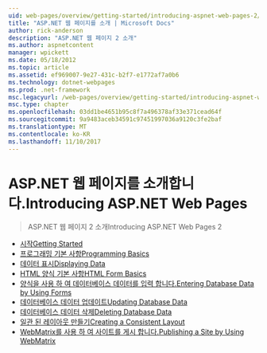 ```yaml
---
uid: web-pages/overview/getting-started/introducing-aspnet-web-pages-2/index
title: "ASP.NET 웹 페이지를 소개 | Microsoft Docs"
author: rick-anderson
description: "ASP.NET 웹 페이지 2 소개"
ms.author: aspnetcontent
manager: wpickett
ms.date: 05/18/2012
ms.topic: article
ms.assetid: ef969007-9e27-431c-b2f7-e1772af7a0b6
ms.technology: dotnet-webpages
ms.prod: .net-framework
msc.legacyurl: /web-pages/overview/getting-started/introducing-aspnet-web-pages-2
msc.type: chapter
ms.openlocfilehash: 03dd1be4651b95c8f7a496378af33e371cead64f
ms.sourcegitcommit: 9a9483aceb34591c97451997036a9120c3fe2baf
ms.translationtype: MT
ms.contentlocale: ko-KR
ms.lasthandoff: 11/10/2017
---
```

<a name="introducing-aspnet-web-pages"></a><span data-ttu-id="01ce4-103">ASP.NET 웹 페이지를 소개합니다.</span><span class="sxs-lookup"><span data-stu-id="01ce4-103">Introducing ASP.NET Web Pages</span></span>
====================
> <span data-ttu-id="01ce4-104">ASP.NET 웹 페이지 2 소개</span><span class="sxs-lookup"><span data-stu-id="01ce4-104">Introducing ASP.NET Web Pages 2</span></span>


- [<span data-ttu-id="01ce4-105">시작</span><span class="sxs-lookup"><span data-stu-id="01ce4-105">Getting Started</span></span>](getting-started.md)
- [<span data-ttu-id="01ce4-106">프로그래밍 기본 사항</span><span class="sxs-lookup"><span data-stu-id="01ce4-106">Programming Basics</span></span>](intro-to-web-pages-programming.md)
- [<span data-ttu-id="01ce4-107">데이터 표시</span><span class="sxs-lookup"><span data-stu-id="01ce4-107">Displaying Data</span></span>](displaying-data.md)
- [<span data-ttu-id="01ce4-108">HTML 양식 기본 사항</span><span class="sxs-lookup"><span data-stu-id="01ce4-108">HTML Form Basics</span></span>](form-basics.md)
- [<span data-ttu-id="01ce4-109">양식을 사용 하 여 데이터베이스 데이터를 입력 합니다.</span><span class="sxs-lookup"><span data-stu-id="01ce4-109">Entering Database Data by Using Forms</span></span>](entering-data.md)
- [<span data-ttu-id="01ce4-110">데이터베이스 데이터 업데이트</span><span class="sxs-lookup"><span data-stu-id="01ce4-110">Updating Database Data</span></span>](updating-data.md)
- [<span data-ttu-id="01ce4-111">데이터베이스 데이터 삭제</span><span class="sxs-lookup"><span data-stu-id="01ce4-111">Deleting Database Data</span></span>](deleting-data.md)
- [<span data-ttu-id="01ce4-112">일관 된 레이아웃 만들기</span><span class="sxs-lookup"><span data-stu-id="01ce4-112">Creating a Consistent Layout</span></span>](layouts.md)
- [<span data-ttu-id="01ce4-113">WebMatrix를 사용 하 여 사이트를 게시 합니다.</span><span class="sxs-lookup"><span data-stu-id="01ce4-113">Publishing a Site by Using WebMatrix</span></span>](publishing.md)
